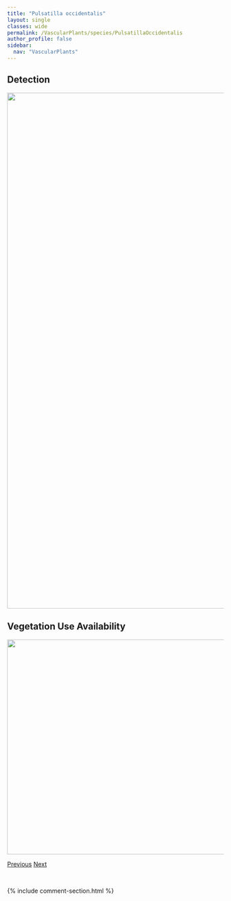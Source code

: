 ```yaml
---
title: "Pulsatilla occidentalis"
layout: single
classes: wide
permalink: /VascularPlants/species/PulsatillaOccidentalis
author_profile: false
sidebar:
  nav: "VascularPlants"
---
```


<h2>Detection</h2>

<a href="https://drive.google.com/uc?export=view&id=1WEHy2ZvQ3HeyJJ_qarOwH6L8fzp5ZX1H">
<img src="https://drive.google.com/uc?export=view&id=1WEHy2ZvQ3HeyJJ_qarOwH6L8fzp5ZX1H" height = "1200" width = "800">
</a>


<h2>Vegetation Use Availability</h2>

<a href="https://drive.google.com/uc?export=view&id=16Q3p1c16QddKnDevxjZ_2hsd4vRDq6rS">
<img src="https://drive.google.com/uc?export=view&id=16Q3p1c16QddKnDevxjZ_2hsd4vRDq6rS" height = "500" width = "1000">
</a>


<a href="/DevelopmentWebsite/VascularPlants/species/PulsatillaNuttalliana" class="pagination--pager" title="Pulsatilla nuttalliana">Previous</a> <a href="/DevelopmentWebsite/VascularPlants/species/PyrolaAsarifolia" class="pagination--pager" title="Pyrola asarifolia">Next</a>

<p>&nbsp;</p>

{% include comment-section.html %}
